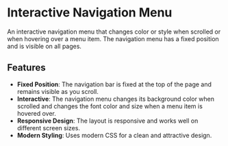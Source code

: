 # Interactive Navigation Menu

An interactive navigation menu that changes color or style when scrolled or when hovering over a menu item. The navigation menu has a fixed position and is visible on all pages.

## Features

- **Fixed Position**: The navigation bar is fixed at the top of the page and remains visible as you scroll.
- **Interactive**: The navigation menu changes its background color when scrolled and changes the font color and size when a menu item is hovered over.
- **Responsive Design**: The layout is responsive and works well on different screen sizes.
- **Modern Styling**: Uses modern CSS for a clean and attractive design.


